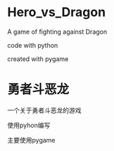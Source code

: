 # Hero_vs_Dragon
A game of fighting against Dragon

code with python

created with pygame


# 勇者斗恶龙
一个关于勇者斗恶龙的游戏

使用pyhon编写

主要使用pygame
